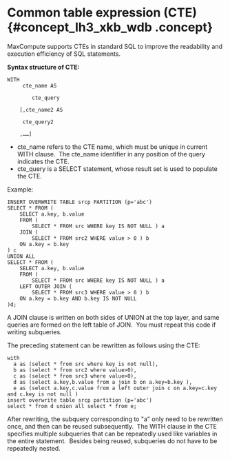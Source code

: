 # Common table expression \(CTE\) {#concept_lh3_xkb_wdb .concept}

MaxCompute supports CTEs in standard SQL to improve the readability and execution efficiency of SQL statements.

**Syntax structure of CTE:**

```
WITH 
     cte_name AS
    
        cte_query
    
    [,cte_name2 AS 
     
     cte_query2
     
    ,……]
```

-   cte\_name refers to the CTE name, which must be unique in current WITH clause.  The cte\_name identifier in any position of the query indicates the CTE.
-   cte\_query is a SELECT statement, whose result set is used to populate the CTE.

Example:

```
INSERT OVERWRITE TABLE srcp PARTITION (p='abc')
SELECT * FROM (
    SELECT a.key, b.value
    FROM (
        SELECT * FROM src WHERE key IS NOT NULL ) a
    JOIN (
        SELECT * FROM src2 WHERE value > 0 ) b
    ON a.key = b.key
) c
UNION ALL
SELECT * FROM (
    SELECT a.key, b.value
    FROM (
        SELECT * FROM src WHERE key IS NOT NULL ) a
    LEFT OUTER JOIN (
        SELECT * FROM src3 WHERE value > 0 ) b
    ON a.key = b.key AND b.key IS NOT NULL
)d;
```

A JOIN clause is written on both sides of UNION at the top layer, and same queries are formed on the left table of JOIN.  You must repeat this code if writing subqueries.

The preceding statement can be rewritten as follows using the CTE:

```
with 
  a as (select * from src where key is not null),
  b as (select * from src2 where value>0),
  c as (select * from src3 where value>0),
  d as (select a.key,b.value from a join b on a.key=b.key ),
  e as (select a.key,c.value from a left outer join c on a.key=c.key and c.key is not null )
insert overwrite table srcp partition (p='abc')
select * from d union all select * from e;
```

After rewriting, the subquery corresponding to "a" only need to be rewritten once, and then can be reused subsequently.  The WITH clause in the CTE specifies multiple subqueries that can be repeatedly used like variables in the entire statement.  Besides being reused, subqueries do not have to be repeatedly nested.

